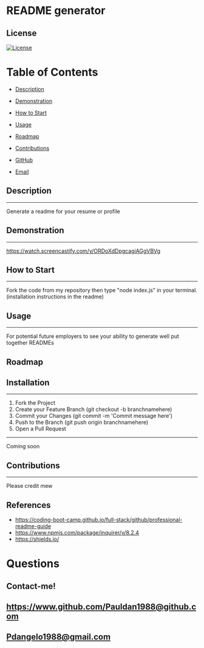 # README generator


## License

[![License](https://img.shields.io/badge/License-Apache_2.0-blue.svg)](https://opensource.org/licenses/Apache-2.0) 

<!-- TABLE OF CONTENTS -->

# Table of Contents

- [Description](#Description)

- [Demonstration](#Demonstration)

- [How to Start](#How-to-Start)

- [Usage](#Usage)

- [Roadmap](#Roadmap)

- [Contributions](#Contributions)

- [GitHub](#GitHub)

- [Email](#E-Mail)



## Description
___
Generate a readme for your resume or profile

## Demonstration

___
https://watch.screencastify.com/v/ORDoXdDpgcagiAGgVBVg

## How to Start
___
Fork the code from my repository then type "node index.js" in your terminal. (installation instructions in the readme)

## Usage
___
For potential future employers to see your ability to generate well put together READMEs

## Roadmap

## Installation
___
1. Fork the Project
2. Create your Feature Branch (git checkout -b branchnamehere)
3. Commit your Changes (git commit -m 'Commit message here')
4. Push to the Branch (git push origin branchnamehere)
5. Open a Pull Request
___
Coming soon

## Contributions
___
Please credit mew

## References

- https://coding-boot-camp.github.io/full-stack/github/professional-readme-guide
- https://www.npmjs.com/package/inquirer/v/8.2.4
- https://shields.io/

# Questions

## Contact-me!
## https://www.github.com/Pauldan1988@github.com
## Pdangelo1988@gmail.com
